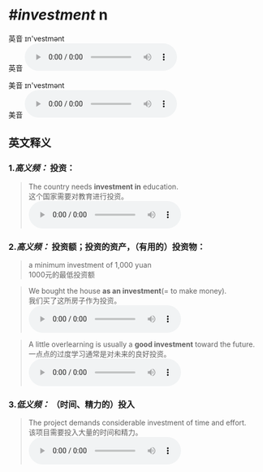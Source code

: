 # ***\#investment*** n
英音 ɪn'vestmənt  
英音
<audio src="./media/investment1_AAC.aac" controls="controls"></audio>

美音 ɪn'vestmənt  
美音
<audio src="./media/investment2_AAC.aac" controls="controls"></audio>



  

英文释义
---
### 1.*高义频：* **投资：**  

 > The country needs **investment in** education.  
 > 这个国家需要对教育进行投资。    
<audio src="./media/The country needs investment in education2_AAC.aac" controls="controls"></audio>

### 2.*高义频：* **投资额；投资的资产，（有用的）投资物：**  

 > a minimum investment of 1,000 yuan  
 > 1000元的最低投资额    

 > We bought the house **as an investment**(= to make money).  
 > 我们买了这所房子作为投资。    
<audio src="./media/We bought the house as an investment2_AAC.aac" controls="controls"></audio>

 > A little overlearning is usually a **good investment** toward the future.  
 > 一点点的过度学习通常是对未来的良好投资。    
<audio src="./media/A little overlearning is usually a good investment toward the future2_AAC.aac" controls="controls"></audio>

### 3.*低义频：* **（时间、精力的）投入**  

 > The project demands considerable investment of time and effort.  
 > 该项目需要投入大量的时间和精力。    
<audio src="./media/The project demands considerable investment of time and effort2_AAC.aac" controls="controls"></audio>



